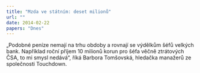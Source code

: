 ```yaml
---
title: "Mzda ve státním: deset milionů"
url: ""
date: 2014-02-22
papers: "Dnes"
---
```


„Podobné peníze nemají na trhu obdoby a rovnají se výdělkům šéfů velkých bank. Například roční příjem 10 milionů korun pro šéfa věčně ztrátových ČSA, to mi smysl nedává“, říká Barbora Tomšovská, hledačka manažerů ze společnosti Touchdown.